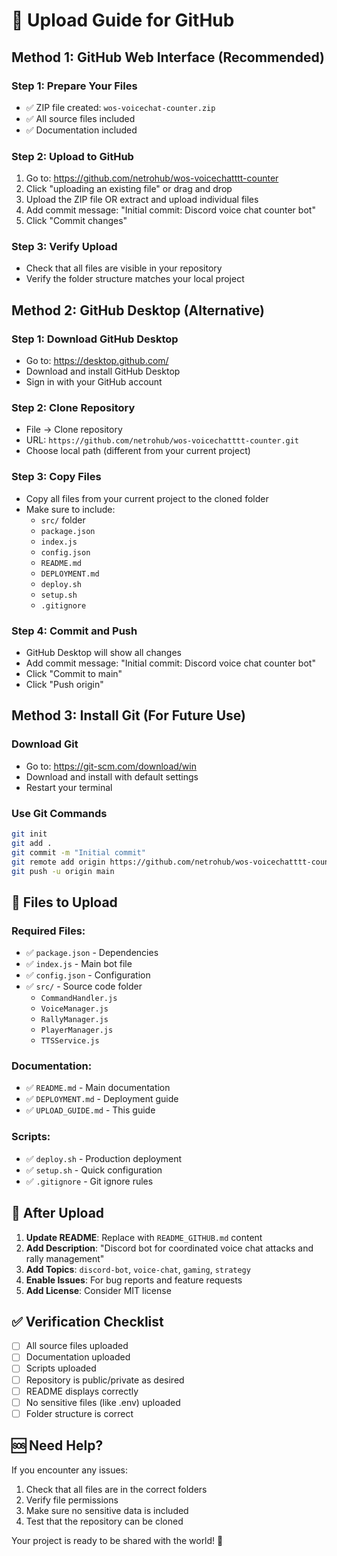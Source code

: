 # 🚀 Upload Guide for GitHub

## Method 1: GitHub Web Interface (Recommended)

### Step 1: Prepare Your Files
- ✅ ZIP file created: `wos-voicechat-counter.zip`
- ✅ All source files included
- ✅ Documentation included

### Step 2: Upload to GitHub
1. Go to: https://github.com/netrohub/wos-voicechatttt-counter
2. Click "uploading an existing file" or drag and drop
3. Upload the ZIP file OR extract and upload individual files
4. Add commit message: "Initial commit: Discord voice chat counter bot"
5. Click "Commit changes"

### Step 3: Verify Upload
- Check that all files are visible in your repository
- Verify the folder structure matches your local project

## Method 2: GitHub Desktop (Alternative)

### Step 1: Download GitHub Desktop
- Go to: https://desktop.github.com/
- Download and install GitHub Desktop
- Sign in with your GitHub account

### Step 2: Clone Repository
- File → Clone repository
- URL: `https://github.com/netrohub/wos-voicechatttt-counter.git`
- Choose local path (different from your current project)

### Step 3: Copy Files
- Copy all files from your current project to the cloned folder
- Make sure to include:
  - `src/` folder
  - `package.json`
  - `index.js`
  - `config.json`
  - `README.md`
  - `DEPLOYMENT.md`
  - `deploy.sh`
  - `setup.sh`
  - `.gitignore`

### Step 4: Commit and Push
- GitHub Desktop will show all changes
- Add commit message: "Initial commit: Discord voice chat counter bot"
- Click "Commit to main"
- Click "Push origin"

## Method 3: Install Git (For Future Use)

### Download Git
- Go to: https://git-scm.com/download/win
- Download and install with default settings
- Restart your terminal

### Use Git Commands
```bash
git init
git add .
git commit -m "Initial commit"
git remote add origin https://github.com/netrohub/wos-voicechatttt-counter.git
git push -u origin main
```

## 📁 Files to Upload

### Required Files:
- ✅ `package.json` - Dependencies
- ✅ `index.js` - Main bot file
- ✅ `config.json` - Configuration
- ✅ `src/` - Source code folder
  - `CommandHandler.js`
  - `VoiceManager.js`
  - `RallyManager.js`
  - `PlayerManager.js`
  - `TTSService.js`

### Documentation:
- ✅ `README.md` - Main documentation
- ✅ `DEPLOYMENT.md` - Deployment guide
- ✅ `UPLOAD_GUIDE.md` - This guide

### Scripts:
- ✅ `deploy.sh` - Production deployment
- ✅ `setup.sh` - Quick configuration
- ✅ `.gitignore` - Git ignore rules

## 🎯 After Upload

1. **Update README**: Replace with `README_GITHUB.md` content
2. **Add Description**: "Discord bot for coordinated voice chat attacks and rally management"
3. **Add Topics**: `discord-bot`, `voice-chat`, `gaming`, `strategy`
4. **Enable Issues**: For bug reports and feature requests
5. **Add License**: Consider MIT license

## ✅ Verification Checklist

- [ ] All source files uploaded
- [ ] Documentation uploaded
- [ ] Scripts uploaded
- [ ] Repository is public/private as desired
- [ ] README displays correctly
- [ ] No sensitive files (like .env) uploaded
- [ ] Folder structure is correct

## 🆘 Need Help?

If you encounter any issues:
1. Check that all files are in the correct folders
2. Verify file permissions
3. Make sure no sensitive data is included
4. Test that the repository can be cloned

Your project is ready to be shared with the world! 🌟

